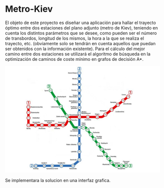 # Metro-Kiev

El objeto de este proyecto es diseñar una aplicación para hallar el trayecto óptimo
entre dos estaciones del plano adjunto (metro de Kiev), teniendo en cuenta los
distintos parámetros que se desee, como pueden ser el número de transbordos,
longitud de los mismos, la hora a la que se realiza el trayecto, etc. (obviamente solo se
tendrán en cuenta aquellos que puedan ser obtenidos con la información existente). Para el cálculo del mejor camino entre dos estaciones se
utilizará el algoritmo de búsqueda en la optimización de caminos de coste mínimo en
grafos de decisión A*. 

![Plano metro de Kiev](https://github.com/MrGG14/Metro-Kiev/blob/main/plano.png)

Se implementara la solucion en una interfaz grafica.
